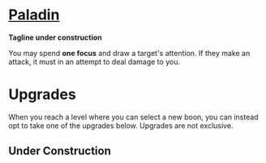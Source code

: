 # [Paladin](Paladin.md)
**Tagline under construction**

You may spend **one focus** and draw a target's attention. If they make an attack, it must in an attempt to deal damage to you.

# Upgrades
When you reach a level where you can select a new boon, you can instead opt to take one of the upgrades below. Upgrades are not exclusive.

## Under Construction